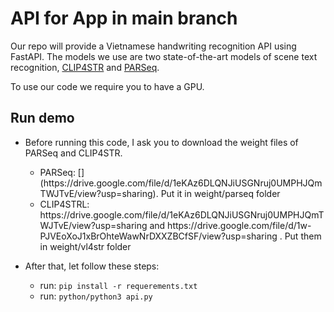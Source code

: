# API for App in main branch

Our repo will provide a Vietnamese handwriting recognition API using FastAPI. The models we use are two state-of-the-art models of scene text recognition, [CLIP4STR](https://github.com/VamosC/CLIP4STR) and [PARSeq](https://github.com/baudm/parseq).

To use our code we require you to have a GPU.

## Run demo
- Before running this code, I ask you to download the weight files of PARSeq and CLIP4STR.

    <ul>
      <li>PARSeq: [](https://drive.google.com/file/d/1eKAz6DLQNJiUSGNruj0UMPHJQmTWJTvE/view?usp=sharing). Put it in weight/parseq folder</li>
      <li>CLIP4STRL: https://drive.google.com/file/d/1eKAz6DLQNJiUSGNruj0UMPHJQmTWJTvE/view?usp=sharing and https://drive.google.com/file/d/1w-PJVEoXoJ1xBrOhteWawNrDXXZBCfSF/view?usp=sharing . Put them in weight/vl4str folder</li>
    </ul>


- After that, let follow these steps:
    + run: `pip install -r requerements.txt`
    + run: `python/python3 api.py`
  
